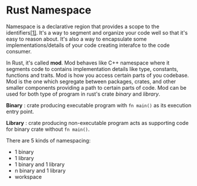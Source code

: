 # Rust Namespace #

Namespace is a declarative region that provides a scope to the identifiers[[1]](https://docs.microsoft.com/en-us/cpp/cpp/namespaces-cpp).
It's a way to segment and organize your code well so that it's easy to reason about. It's also a way to encapsulate some implementations/details of your code creating interafce to the code consumer.

In Rust, it's called **mod**. Mod behaves like C++ namespace where it segments code to contains implementation details like type, constants, functions and traits. Mod is how you access certain parts of you codebase. Mod is the one which segregate between packages, crates, and other smaller components providing a path to certain parts of code. Mod can be used for both type of program in rust's crate *binary* and *library*.

**Binary** : crate producing executable program with `fn main()` as its execution entry point.

**Library** : crate producing non-executable program acts as supporting code for binary crate without `fn main()`.

There are 5 kinds of namespacing:
- 1 binary
- 1 library
- 1 binary and 1 library
- n binary and 1 library
- workspace